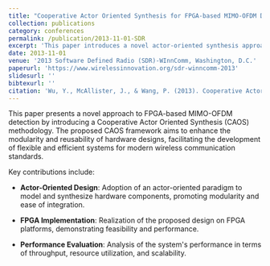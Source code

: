 ```yaml
---
title: "Cooperative Actor Oriented Synthesis for FPGA-based MIMO-OFDM Detection"
collection: publications
category: conferences
permalink: /publication/2013-11-01-SDR
excerpt: 'This paper introduces a novel actor-oriented synthesis approach for FPGA-based MIMO-OFDM detection, enhancing modularity and reusability in hardware design.'
date: 2013-11-01
venue: '2013 Software Defined Radio (SDR)-WInnComm, Washington, D.C.'
paperurl: 'https://www.wirelessinnovation.org/sdr-winncomm-2013'
slidesurl: ''
bibtexurl: ''
citation: 'Wu, Y., McAllister, J., & Wang, P. (2013). Cooperative Actor Oriented Synthesis for FPGA-based MIMO-OFDM Detection. In *2013 Software Defined Radio (SDR)-WInnComm*. Wireless Innovation Forum.'
---
```


This paper presents a novel approach to FPGA-based MIMO-OFDM detection by introducing a Cooperative Actor Oriented Synthesis (CAOS) methodology. The proposed CAOS framework aims to enhance the modularity and reusability of hardware designs, facilitating the development of flexible and efficient systems for modern wireless communication standards.

Key contributions include:

- **Actor-Oriented Design**: Adoption of an actor-oriented paradigm to model and synthesize hardware components, promoting modularity and ease of integration.

- **FPGA Implementation**: Realization of the proposed design on FPGA platforms, demonstrating feasibility and performance.

- **Performance Evaluation**: Analysis of the system's performance in terms of throughput, resource utilization, and scalability.

